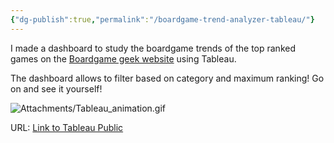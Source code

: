 ```yaml
---
{"dg-publish":true,"permalink":"/boardgame-trend-analyzer-tableau/"}
---
```




I made a dashboard to study the boardgame trends of the top ranked games on the [Boardgame geek website](https://boardgamegeek.com/) using Tableau. 

The dashboard allows to filter based on category and maximum ranking! Go on and see it yourself! 

![Attachments/Tableau_animation.gif](/img/user/Attachments/Tableau_animation.gif)


URL: [Link to Tableau Public](https://public.tableau.com/views/Boardgamegeek_trends/Dashboard2?:language=en-GB&publish=yes&:sid=D2E8E21699584DCA8F653609F151189C-0:0&:redirect=auth&:display_count=n&:origin=viz_share_link)

